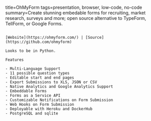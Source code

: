 title=OhMyForm
tags=presentation, browser, low-code, no-code
summary=Create stunning embedable forms for recruiting, market research, surveys and more; open source alternative to TypeForm, TellForm, or Google Forms.
~~~~~~

[Website](https://ohmyform.com/) | [Source](https://github.com/ohmyform)

Looks to be in Python.

Features

- Multi-Language Support
- 11 possible question types
- Editable start and end pages
- Export Submissions to XLS, JSON or CSV
- Native Analytics and Google Analytics Support
- Embeddable Forms
- Forms as a Service API
- Customizable Notifications on Form Submission
- Web Hooks on Form Submission
- Deployable with Heroku and DockerHub
- PostgreSQL and sqlite

